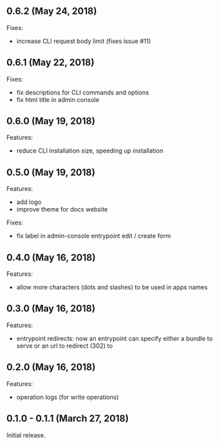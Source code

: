 ## 0.6.2 (May 24, 2018)

Fixes:

* increase CLI request body limit (fixes issue #11)

## 0.6.1 (May 22, 2018)

Fixes:

* fix descriptions for CLI commands and options
* fix html title in admin console

## 0.6.0 (May 19, 2018)

Features:

* reduce CLI installation size, speeding up installation

## 0.5.0 (May 19, 2018)

Features:

* add logo
* improve theme for docs website

Fixes:

* fix label in admin-console entrypoint edit / create form

## 0.4.0 (May 16, 2018)

Features:

* allow more characters (dots and slashes) to be used in apps names

## 0.3.0 (May 16, 2018)

Features:

* entrypoint redirects: now an entrypoint can specify either a bundle to serve
  or an url to redirect (302) to

## 0.2.0 (May 16, 2018)

Features:

* operation logs (for write operations)

## 0.1.0 - 0.1.1 (March 27, 2018)

Initial release.
